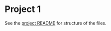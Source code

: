 # Project 1
See the [project README](https://github.com/magnouvean/ml-physics-projects/blob/main/README.md)
for structure of the files.
